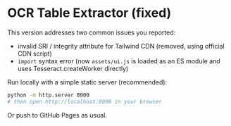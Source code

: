 # OCR Table Extractor (fixed)

This version addresses two common issues you reported:
- invalid SRI / integrity attribute for Tailwind CDN (removed, using official CDN script)
- `import` syntax error (now `assets/ui.js` is loaded as an ES module and uses Tesseract.createWorker directly)

Run locally with a simple static server (recommended):
```bash
python -m http.server 8000
# then open http://localhost:8000 in your browser
```

Or push to GitHub Pages as usual.
